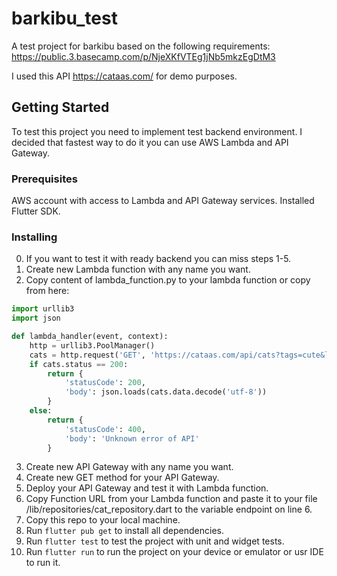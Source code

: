 # barkibu_test

A test project for barkibu based on the following requirements:
https://public.3.basecamp.com/p/NjeXKfVTEg1jNb5mkzEgDtM3

I used this API https://cataas.com/ for demo purposes.

## Getting Started

To test this project you need to implement test backend environment. 
I decided that fastest way to do it you can use AWS Lambda and API Gateway.

### Prerequisites

AWS account with access to Lambda and API Gateway services.
Installed Flutter SDK.

### Installing
0. If you want to test it with ready backend you can miss steps 1-5.
1. Create new Lambda function with any name you want.
2. Copy content of lambda_function.py to your lambda function or copy from here:
``` python 
import urllib3
import json 

def lambda_handler(event, context):
    http = urllib3.PoolManager()
    cats = http.request('GET', 'https://cataas.com/api/cats?tags=cute&limit=10')
    if cats.status == 200:
        return {
            'statusCode': 200,
            'body': json.loads(cats.data.decode('utf-8'))
        }
    else:
        return {
            'statusCode': 400,
            'body': 'Unknown error of API'
        }
```
3. Create new API Gateway with any name you want.
4. Create new GET method for your API Gateway.
5. Deploy your API Gateway and test it with Lambda function.
6. Copy Function URL from your Lambda function and paste it to your file /lib/repositories/cat_repository.dart to the variable endpoint on line 6.
7. Copy this repo to your local machine.
8. Run ```flutter pub get``` to install all dependencies.
9. Run ```flutter test``` to test the project with unit and widget tests.
10. Run ```flutter run``` to run the project on your device or emulator or usr IDE to run it.
